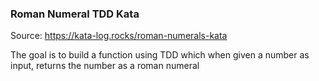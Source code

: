 ### Roman Numeral TDD Kata

Source: https://kata-log.rocks/roman-numerals-kata

The goal is to build a function using TDD which when given a number as input, returns the number as a roman numeral

